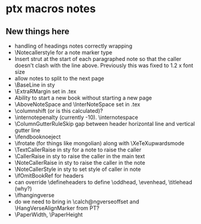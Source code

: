 # ptx macros notes

## New things here

- handling of headings notes correctly wrapping
- \Notecallerstyle for a note marker type
- Insert strut at the start of each paragraphed note so that the caller doesn't clash with the line above. Previously this was fixed to 1.2 x font size
- allow notes to split to the next page
- \BaseLine in sty
- \ExtraRMargin set in .tex
- Ability to start a new book without starting a new page
- \AboveNoteSpace and \InterNoteSpace set in .tex
- \columnshift (or is this calculated)?
- \internotepenalty (currently -10). \internotespace
- \ColumnGutterRuleSkip gap between header horizontal line and vertical gutter line
- \ifendbooknoeject
- \ifrotate (for things like mongolian) along with \XeTeXupwardsmode
- \TextCallerRaise in sty for a note to raise the caller
- \CallerRaise in sty to raise the caller in the main text
- \NoteCallerRaise in sty to raise the caller in the note
- \NoteCallerStyle in sty to set style of caller in note
- \ifOmitBookRef for headers
- can override \defineheaders to define \oddhead, \evenhead, \titlehead (why?)
- \ifhangingverse
- do we need to bring in \calch@ngverseoffset and \HangVerseAlignMarker from PT?
- \PaperWidth, \PaperHeight

